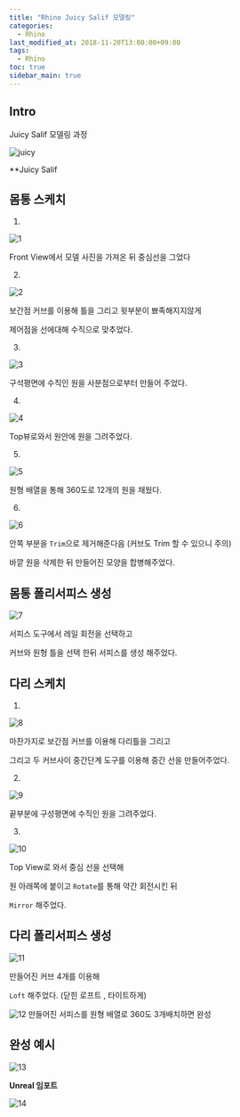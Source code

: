 ```yaml
---
title: "Rhino Juicy Salif 모델링"
categories: 
  - Rhino
last_modified_at: 2018-11-20T13:00:00+09:00
tags: 
  - Rhino
toc: true
sidebar_main: true
---
```


## Intro

Juicy Salif 모델링 과정

![juicy](https://github.com/lesslate/lesslate.github.io/blob/master/assets/img/rhino/juicy/230227876.jpg?raw=true)

**Juicy Salif


## 몸통 스케치

1. 

![1](https://github.com/lesslate/lesslate.github.io/blob/master/assets/img/rhino/juicy/1.png?raw=true)

Front View에서 모델 사진을 가져온 뒤 중심선을 그었다



2.

![2](https://github.com/lesslate/lesslate.github.io/blob/master/assets/img/rhino/juicy/2.png?raw=true)

보간점 커브를 이용해 틀을 그리고 윗부분이 뾰족해지지않게

제어점을 선에대해 수직으로 맞추었다.



3.

![3](https://github.com/lesslate/lesslate.github.io/blob/master/assets/img/rhino/juicy/3.png?raw=true)

구석평면에 수직인 원을 사분점으로부터 만들어 주었다.


4.

![4](https://github.com/lesslate/lesslate.github.io/blob/master/assets/img/rhino/juicy/44.png?raw=true)

Top뷰로와서 원안에 원을 그려주었다.



5.

![5](https://github.com/lesslate/lesslate.github.io/blob/master/assets/img/rhino/juicy/555.png?raw=true)

원형 배열을 통해 360도로 12개의 원을 채웠다.



6.

![6](https://github.com/lesslate/lesslate.github.io/blob/master/assets/img/rhino/juicy/66.png?raw=true)

안쪽 부분을 ``Trim``으로 제거해준다음 (커브도 Trim 할 수 있으니 주의)

바깥 원을 삭제한 뒤 만들어진 모양을 합병해주었다. 



## 몸통 폴리서피스 생성

![7](https://github.com/lesslate/lesslate.github.io/blob/master/assets/img/rhino/juicy/7.png?raw=true)

서피스 도구에서 레일 회전을 선택하고

커브와 원형 틀을 선택 한뒤 서피스를 생성 해주었다.



## 다리 스케치

1.

![8](https://github.com/lesslate/lesslate.github.io/blob/master/assets/img/rhino/juicy/8.png?raw=true)

마찬가지로 보간점 커브를 이용해 다리틀을 그리고


그리고 두 커브사이 중간단계 도구를 이용해 중간 선을 만들어주었다.



2.

![9](https://github.com/lesslate/lesslate.github.io/blob/master/assets/img/rhino/juicy/99.png?raw=true)

끝부분에 구성평면에 수직인 원을 그려주었다. 


3.

![10](https://github.com/lesslate/lesslate.github.io/blob/master/assets/img/rhino/juicy/10.png?raw=true)

Top View로 와서 중심 선을 선택해

원 아래쪽에 붙이고 ``Rotate``를 통해 약간 회전시킨 뒤

``Mirror`` 해주었다.


## 다리 폴리서피스 생성

![11](https://github.com/lesslate/lesslate.github.io/blob/master/assets/img/rhino/juicy/11.png?raw=true)

만들어진 커브 4개를 이용해

``Loft`` 해주었다. (닫힌 로프트 , 타이트하게)

![12](https://github.com/lesslate/lesslate.github.io/blob/master/assets/img/rhino/juicy/12.png?raw=true)
만들어진 서피스를 원형 배열로 360도 3개배치하면 완성


## 완성 예시

![13](https://github.com/lesslate/lesslate.github.io/blob/master/assets/img/rhino/juicy/13.png?raw=true)


**Unreal 임포트**

![14](https://github.com/lesslate/lesslate.github.io/blob/master/assets/img/rhino/juicy/unrealrhino.png?raw=true)


